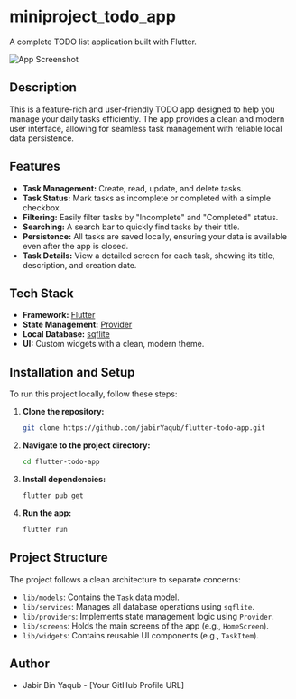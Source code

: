 # miniproject_todo_app

A complete TODO list application built with Flutter.

![App Screenshot](assets/screenshot.gif)
## Description
This is a feature-rich and user-friendly TODO app designed to help you manage your daily tasks efficiently. The app provides a clean and modern user interface, allowing for seamless task management with reliable local data persistence.

## Features
- **Task Management:** Create, read, update, and delete tasks.
- **Task Status:** Mark tasks as incomplete or completed with a simple checkbox.
- **Filtering:** Easily filter tasks by "Incomplete" and "Completed" status.
- **Searching:** A search bar to quickly find tasks by their title.
- **Persistence:** All tasks are saved locally, ensuring your data is available even after the app is closed.
- **Task Details:** View a detailed screen for each task, showing its title, description, and creation date.

## Tech Stack
- **Framework:** [Flutter](https://flutter.dev/)
- **State Management:** [Provider](https://pub.dev/packages/provider)
- **Local Database:** [sqflite](https://pub.dev/packages/sqflite)
- **UI:** Custom widgets with a clean, modern theme.

## Installation and Setup
To run this project locally, follow these steps:

1.  **Clone the repository:**
    ```bash
    git clone https://github.com/jabirYaqub/flutter-todo-app.git
    ```
2.  **Navigate to the project directory:**
    ```bash
    cd flutter-todo-app
    ```
3.  **Install dependencies:**
    ```bash
    flutter pub get
    ```
4.  **Run the app:**
    ```bash
    flutter run
    ```

## Project Structure
The project follows a clean architecture to separate concerns:
- `lib/models`: Contains the `Task` data model.
- `lib/services`: Manages all database operations using `sqflite`.
- `lib/providers`: Implements state management logic using `Provider`.
- `lib/screens`: Holds the main screens of the app (e.g., `HomeScreen`).
- `lib/widgets`: Contains reusable UI components (e.g., `TaskItem`).

## Author
- Jabir Bin Yaqub - [Your GitHub Profile URL]
